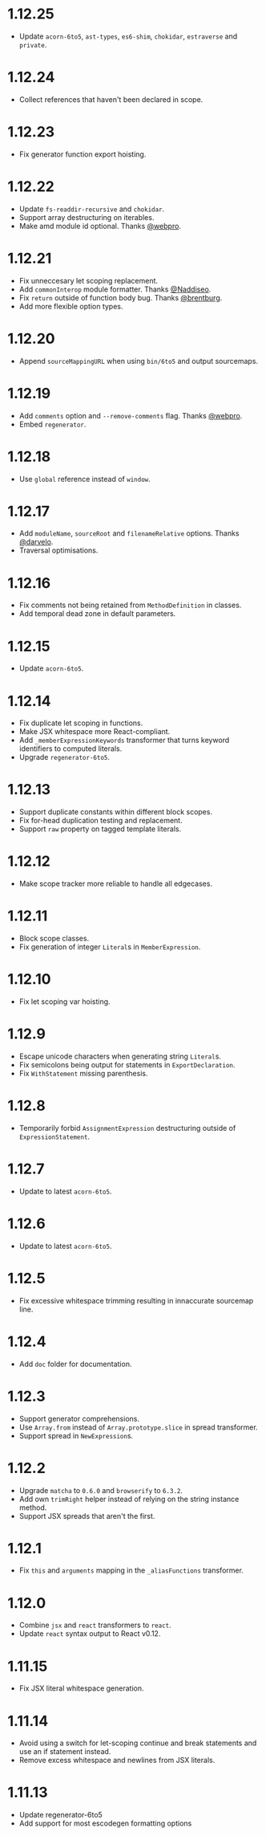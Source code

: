 # 1.12.25

 * Update `acorn-6to5`, `ast-types`, `es6-shim`, `chokidar`, `estraverse` and `private`.

# 1.12.24

 * Collect references that haven't been declared in scope.

# 1.12.23

 * Fix generator function export hoisting.

# 1.12.22

 * Update `fs-readdir-recursive` and `chokidar`.
 * Support array destructuring on iterables.
 * Make amd module id optional. Thanks [@webpro](https://github.com/webpro).

# 1.12.21

 * Fix unneccesary let scoping replacement.
 * Add `commonInterop` module formatter. Thanks [@Naddiseo](https://github.com/Naddiseo).
 * Fix `return` outside of function body bug. Thanks [@brentburg](https://github.com/brentburg).
 * Add more flexible option types.

# 1.12.20

 * Append `sourceMappingURL` when using `bin/6to5` and output sourcemaps.

# 1.12.19

 * Add `comments` option and `--remove-comments` flag. Thanks [@webpro](htps://github.com/webpro).
 * Embed `regenerator`.

# 1.12.18

 * Use `global` reference instead of `window`.

# 1.12.17

 * Add `moduleName`, `sourceRoot` and `filenameRelative` options. Thanks [@darvelo](https://github.com/darvelo).
 * Traversal optimisations.

# 1.12.16

 * Fix comments not being retained from `MethodDefinition` in classes.
 * Add temporal dead zone in default parameters.

# 1.12.15

 * Update `acorn-6to5`.

# 1.12.14

 * Fix duplicate let scoping in functions.
 * Make JSX whitespace more React-compliant.
 * Add `_memberExpressionKeywords` transformer that turns keyword identifiers to computed literals.
 * Upgrade `regenerator-6to5`.

# 1.12.13

 * Support duplicate constants within different block scopes.
 * Fix for-head duplication testing and replacement.
 * Support `raw` property on tagged template literals.

# 1.12.12

 * Make scope tracker more reliable to handle all edgecases.

# 1.12.11

 * Block scope classes.
 * Fix generation of integer `Literal`s in `MemberExpression`.

# 1.12.10

 * Fix let scoping var hoisting.

# 1.12.9

 * Escape unicode characters when generating string `Literal`s.
 * Fix semicolons being output for statements in `ExportDeclaration`.
 * Fix `WithStatement` missing parenthesis.

# 1.12.8

 * Temporarily forbid `AssignmentExpression` destructuring outside of `ExpressionStatement`.

# 1.12.7

 * Update to latest `acorn-6to5`.

# 1.12.6

 * Update to latest `acorn-6to5`.

# 1.12.5

 * Fix excessive whitespace trimming resulting in innaccurate sourcemap line.

# 1.12.4

 * Add `doc` folder for documentation.

# 1.12.3

 * Support generator comprehensions.
 * Use `Array.from` instead of `Array.prototype.slice` in spread transformer.
 * Support spread in `NewExpression`s.

# 1.12.2

 * Upgrade `matcha` to `0.6.0` and `browserify` to `6.3.2`.
 * Add own `trimRight` helper instead of relying on the string instance method.
 * Support JSX spreads that aren't the first.

# 1.12.1

 * Fix `this` and `arguments` mapping in the `_aliasFunctions` transformer.

# 1.12.0

 * Combine `jsx` and `react` transformers to `react`.
 * Update `react` syntax output to React v0.12.

# 1.11.15

 * Fix JSX literal whitespace generation.

# 1.11.14

 * Avoid using a switch for let-scoping continue and break statements and use an if statement instead.
 * Remove excess whitespace and newlines from JSX literals.

# 1.11.13

 * Update regenerator-6to5
 * Add support for most escodegen formatting options
